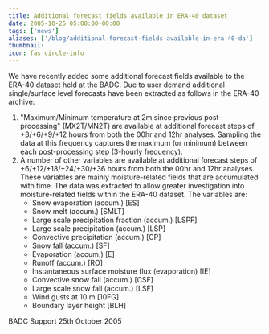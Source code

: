 ```yaml
---
title: Additional forecast fields available in ERA-40 dataset 
date: 2005-10-25 05:00:00+00:00
tags: ['news']
aliases: ['/blog/additional-forecast-fields-available-in-era-40-da']
thumbnail: 
icon: fas circle-info
---
```


We have recently added some additional forecast fields available to the ERA-40 dataset held at the BADC. Due to user demand additional single/surface level forecasts have been extracted as follows in the ERA-40 archive: 

 
1. "Maximum/Minimum temperature at 2m since previous post-processing"
(MX2T/MN2T) are available at additional forecast steps of +3/+6/+9/+12 hours from both the 00hr and 12hr analyses. Sampling the data at this frequency captures the maximum (or minimum) between each post-processing step (3-hourly frequency).
2. A number of other variables are available at additional forecast steps of +6/+12/+18/+24/+30/+36 hours from both the 00hr and 12hr analyses. These variables are mainly moisture-related fields that are accumulated with time. The data was extracted to allow greater investigation into moisture-related fields within the ERA-40 dataset.
The variables are:
	* Snow evaporation (accum.) [ES]
	* Snow melt (accum.) [SMLT]
	* Large scale precipitation fraction (accum.) [LSPF]
	* Large scale precipitation (accum.) [LSP]
	* Convective precipitation (accum.) [CP]
	* Snow fall (accum.) [SF]
	* Evaporation (accum.) [E]
	* Runoff (accum.) [RO]
	* Instantaneous surface moisture flux (evaporation) [IE]
	* Convective snow fall (accum.) [CSF]
	* Large scale snow fall (accum.) [LSF]
	* Wind gusts at 10 m [10FG]
	* Boundary layer height [BLH]




  
BADC Support
25th October 2005


 


